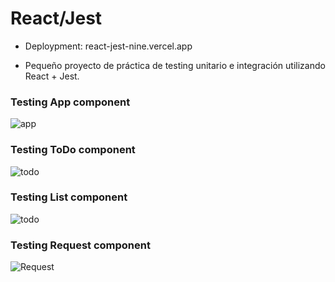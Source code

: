 # React/Jest

- Deploypment: react-jest-nine.vercel.app

- Pequeño proyecto de práctica de testing unitario e integración utilizando React + Jest.

### Testing App component
![app](https://user-images.githubusercontent.com/89396716/202830698-a0b9659b-facb-4f90-8e52-aa89653c4d30.png)


### Testing ToDo component
![todo](https://user-images.githubusercontent.com/89396716/202830657-8217d37f-c6ca-483a-967a-a8a6a681a55b.png)

### Testing List component
![todo](https://user-images.githubusercontent.com/89396716/202830719-b77e7a15-d7bd-43b7-85e8-1fadbe1f2204.png)

### Testing Request component
![Request](https://user-images.githubusercontent.com/89396716/202830769-b0f528f1-54db-4381-b94e-7cb0590421ce.png)
